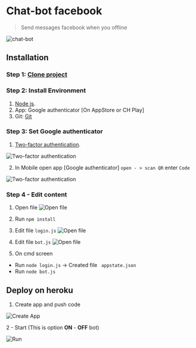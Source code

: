 # Chat-bot facebook
> Send messages facebook when you offline

![chat-bot](https://i.imgur.com/WeT8Y6x.png)


## Installation

### Step 1: [Clone project](https://github.com/seakBz/chatbot.git)
### Step 2: Install Environment
1. [Node js](https://nodejs.org/dist/v10.16.3/node-v10.16.3-x64.msi).
2. App: Google authenticator [On AppStore or CH Play]
3. Git: [Git](https://git-scm.com/)
### Step 3: Set Google authenticator
1. [Two-factor authentication](https://www.facebook.com/security/2fac/settings/).

![Two-factor authentication](https://i.imgur.com/cBpBezY.png)

2. In Mobile open app [Google authenticator] `open - > scan QR` enter `Code`

![Two-factor authentication](https://i.imgur.com/CVaokMR.png)


### Step 4 - Edit content
1. Open file
![Open file](https://i.imgur.com/tHHZ5p1.gif)

2. Run `npm install `

3. Edit file `login.js`
![Open file](https://i.imgur.com/QxJNrWy.png)

4.   Edit file `bot.js`
![Open file](https://i.imgur.com/zsyRrVq.png)

4. On cmd screen  
 - Run `node login.js` -> Created file ` appstate.json`
 - Run `node bot.js`

## Deploy on heroku

1. Create app and push code

![Create App](https://i.imgur.com/ZMTNrMe.gif)

2 - Start  (This is option **ON** - **OFF** bot)

![Run](https://i.imgur.com/QNY4JJh.gif)

